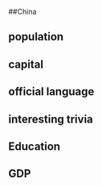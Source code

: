 ##China
## population


## capital

 
## official language


## interesting trivia

## Education

## GDP



